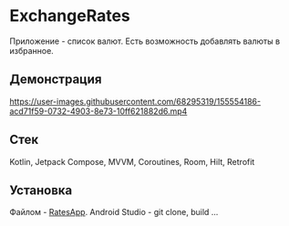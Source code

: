 # ExchangeRates
Приложение - список валют. Есть возможность добавлять валюты в избранное.

## Демонстрация

https://user-images.githubusercontent.com/68295319/155554186-acd71f59-0732-4903-8e73-10ff621882d6.mp4

## Cтек

Kotlin, Jetpack Compose, MVVM, Coroutines, Room, Hilt, Retrofit

## Установка

Файлом - [RatesApp](https://github.com/chernybro/ExchangeRates/blob/main/readme_materials/rates.apk).
Android Studio - git clone, build ...
